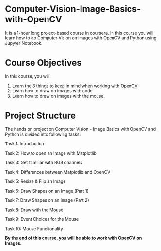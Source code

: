 # Computer-Vision-Image-Basics-with-OpenCV
It is a 1-hour long project-based course in coursera. In this course you will learn how to do Computer Vision on images with OpenCV and Python using Jupyter Notebook. 

# Course Objectives
In this course, you will:

1. Learn the 3 things to keep in mind when working with OpenCV
2. Learn how to draw on images with code
3. Learn how to draw on images with the mouse.


# Project Structure

The hands on project on Computer Vision - Image Basics with OpenCV and Python is divided into following tasks:

Task 1: Introduction

Task 2: How to open an Image with Matplotlib

Task 3: Get familiar with RGB channels

Task 4: Differences between Matplotlib and OpenCV

Task 5: Resize & Flip an Image

Task 6: Draw Shapes on an Image (Part 1)

Task 7: Draw Shapes on an Image (Part 2)

Task 8: Draw with the Mouse

Task 9: Event Choices for the Mouse

Task 10: Mouse Functionality

__By the end of this course, you will be able to work with OpenCV on Images.__
